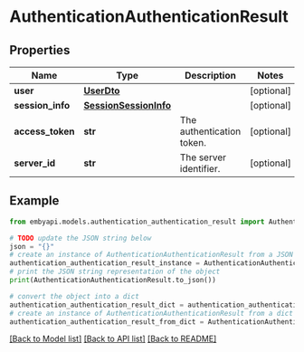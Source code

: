 # AuthenticationAuthenticationResult


## Properties

Name | Type | Description | Notes
------------ | ------------- | ------------- | -------------
**user** | [**UserDto**](UserDto.md) |  | [optional] 
**session_info** | [**SessionSessionInfo**](SessionSessionInfo.md) |  | [optional] 
**access_token** | **str** | The authentication token. | [optional] 
**server_id** | **str** | The server identifier. | [optional] 

## Example

```python
from embyapi.models.authentication_authentication_result import AuthenticationAuthenticationResult

# TODO update the JSON string below
json = "{}"
# create an instance of AuthenticationAuthenticationResult from a JSON string
authentication_authentication_result_instance = AuthenticationAuthenticationResult.from_json(json)
# print the JSON string representation of the object
print(AuthenticationAuthenticationResult.to_json())

# convert the object into a dict
authentication_authentication_result_dict = authentication_authentication_result_instance.to_dict()
# create an instance of AuthenticationAuthenticationResult from a dict
authentication_authentication_result_from_dict = AuthenticationAuthenticationResult.from_dict(authentication_authentication_result_dict)
```
[[Back to Model list]](../README.md#documentation-for-models) [[Back to API list]](../README.md#documentation-for-api-endpoints) [[Back to README]](../README.md)


